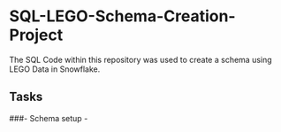 # SQL-LEGO-Schema-Creation-Project
The SQL Code within this repository was used to create a schema using LEGO Data in Snowflake.

## Tasks

###- Schema setup
    - 
